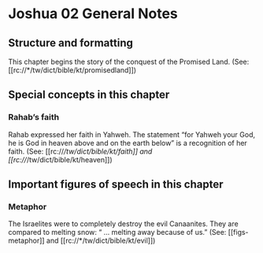 # Joshua 02 General Notes
## Structure and formatting

This chapter begins the story of the conquest of the Promised Land. (See: [[rc://*/tw/dict/bible/kt/promisedland]])

## Special concepts in this chapter

### Rahab’s faith

Rahab expressed her faith in Yahweh. The statement “for Yahweh your God, he is God in heaven above and on the earth below” is a recognition of her faith. (See: [[rc://*/tw/dict/bible/kt/faith]] and [[rc://*/tw/dict/bible/kt/heaven]])

## Important figures of speech in this chapter

### Metaphor

The Israelites were to completely destroy the evil Canaanites. They are compared to melting snow: “ … melting away because of us.” (See: [[figs-metaphor]] and [[rc://*/tw/dict/bible/kt/evil]])